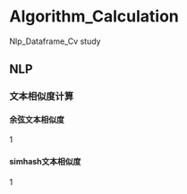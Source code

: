 # Algorithm_Calculation
Nlp_Dataframe_Cv study
## NLP
### 文本相似度计算
#### 余弦文本相似度
1
#### simhash文本相似度
1
